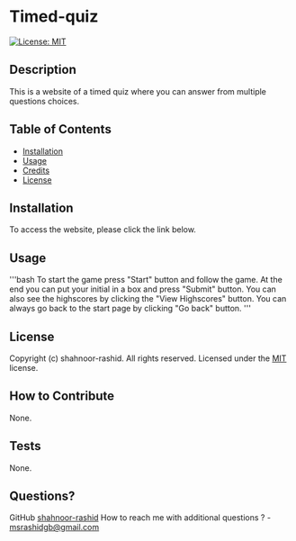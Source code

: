 
  # Timed-quiz  
  [![License: MIT](https://img.shields.io/badge/License-MIT-blue.svg)](https://opensource.org/licenses/MIT) 

  ## Description
  This is a website of a timed quiz where you can answer from multiple questions choices.

  ## Table of Contents
  - [Installation](#installation)
  - [Usage](#usage)
  - [Credits](#credits)
  - [License](#license)

  ## Installation
  To access the website, please click the link below.
  
  ## Usage
  '''bash
    To start the game press "Start" button and follow the game. At the end you can put your initial in a box and press "Submit" button. You can also see the highscores by clicking the "View Highscores" button. You can always go back to the start page by clicking "Go back" button.
  '''
  
  ## License
  Copyright (c) shahnoor-rashid. All rights reserved.
  Licensed under the [MIT](https://opensource.org/licenses/MIT) license. 
  
  ## How to Contribute
  None.

  ## Tests  
  None.

  ## Questions?
  GitHub [shahnoor-rashid](https://github.com/shahnoor-rashid)
  How to reach me with additional questions ? - [msrashidgb@gmail.com](mailto://msrashidgb@gmail.com)
